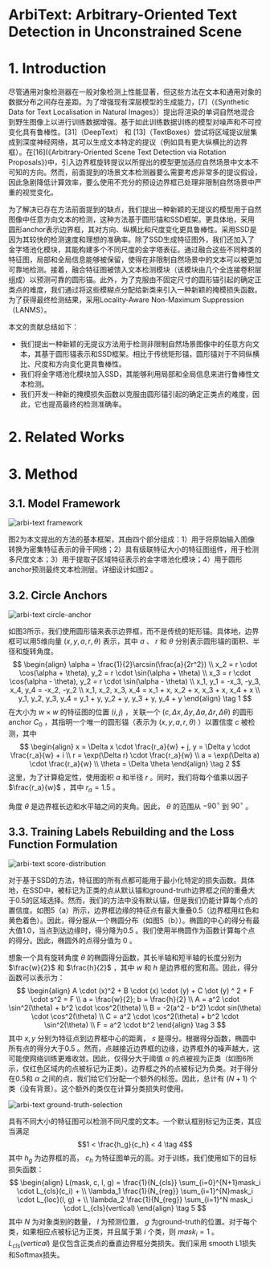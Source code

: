 ArbiText: Arbitrary-Oriented Text Detection in Unconstrained Scene
=

# 1. Introduction
尽管通用对象检测器在一般对象检测上性能显著，但这些方法在文本和通用对象的数据分布之间存在差距。为了增强现有深层模型的生成能力，[7]（《Synthetic Data for Text Localisation in Natural Images》）提出将渲染的单词自然地混合到野生图像上以进行训练数据增强。基于如此训练数据训练的模型对噪声和不可控变化具有鲁棒性。[31]（DeepText） 和 [13]（TextBoxes）尝试将区域提议层集成到深度神经网络，其可以生成文本特定的提议（例如具有更大纵横比的边界框）。在[16](《Arbitrary-Oriented Scene Text Detection via Rotation Proposals》)中，引入边界框旋转提议以所提出的模型更加适应自然场景中文本不可知的方向。然而，前面提到的场景文本检测器要么需要考虑非常多的提议假设，因此急剧降低计算效率，要么使用不充分的预设边界框已处理非限制自然场景中严重的视觉变化。

为了解决已存在方法前面提到的缺点，我们提出一种新颖的无提议的模型用于自然图像中任意方向文本的检测，这种方法基于圆形锚和SSD框架。更具体地，采用圆形anchor表示边界框，其对方向、纵横比和尺度变化更具鲁棒性。采用SSD是因为其较快的检测速度和理想的准确率。除了SSD生成特征图外，我们还加入了金字塔池化模块，其能构建多个不同尺度的金字塔表征。通过融合这些不同种类的特征图，局部和全局信息能够被保留，使得在非限制自然场景中的文本可以被更加可靠地检测。接着，融合特征图被馈入文本检测模块（该模块由几个全连接卷积层组成）以预测可靠的圆形锚。此外，为了克服由不固定尺寸的圆形锚引起的确定正类点的难度，我们通过将这些模糊点分配给新类来引入一种新颖的掩模损失函数。为了获得最终检测结果，采用Locality-Aware Non-Maximum Suppression（LANMS）。

本文的贡献总结如下：
- 我们提出一种新颖的无提议方法用于检测非限制自然场景图像中的任意方向文本，其基于圆形锚表示和SSD框架。相比于传统矩形锚，圆形锚对于不同纵横比、尺度和方向变化更具鲁棒性。
- 我们将金字塔池化模块加入SSD，其能够利用局部和全局信息来进行鲁棒性文本检测。
- 我们开发一种新的掩模损失函数以克服由圆形锚引起的确定正类点的难度，因此，它也提高最终的检测准确率。

# 2. Related Works
# 3. Method
## 3.1. Model Framework
![arbi-text framework](./images/arbi-text/framework.png)

图2为本文提出的方法的基本框架，其由四个部分组成：1）用于将原始输入图像转换为密集特征表示的骨干网络；2）具有级联特征大小的特征图组件，用于检测多尺度文本；3）用于提取子区域特征表示的金字塔池化模块；4）用于圆形anchor预测最终文本检测层。详细设计如图2 。

## 3.2. Circle Anchors
![arbi-text circle-anchor](./images/arbi-text/circle-anchor.png)

如图3所示，我们使用圆形锚来表示边界框，而不是传统的矩形锚。具体地，边界框可以用5维向量 $(x, y, a, r, \theta)$ 表示，其中 $a$ 、 $r$ 和 $\theta$ 分别表示圆形锚的面积、半径和旋转角度。
$$
\begin{align}
\alpha = \frac{1}{2}\arcsin(\frac{a}{2r^2})  \\
x_2 = r \cdot \cos(\alpha + \theta), y_2 = r \cdot \sin(\alpha + \theta)  \\
x_3 = r \cdot \cos(\alpha - \theta), y_2 = r \cdot \sin(\alpha - \theta)  \\
x_1, y_1 = -x_3, -y_3, x_4, y_4 = -x_2, -y_2  \\
x_1, x_2, x_3, x_4 = x_1 + x, x_2 + x, x_3 + x, x_4 + x  \\
y_1, y_2, y_3, y_4 = y_1 + y, y_2 + y, y_3 + y, y_4 + y  
\end{align}
\tag 1
$$
在大小为 $w \times w$ 的特征图的位置 $(i, j)$ ，关联一个 $(c, \Delta x, \Delta y, \Delta a, \Delta r, \Delta \theta)$ 的圆形anchor $C_0$ ，其指明一个唯一的圆形锚（表示为 $(x, y, a, r, \theta)$ ）以置信度 $c$ 被检测，其中
$$
\begin{align}
x = \Delta x \cdot \frac{r_a}{w} + j, y = \Delta y \cdot \frac{r_a}{w} + i  \\
r = \exp(\Delta r) \cdot \frac{r_a}{w}  \\
a = \exp(\Delta a) \cdot \frac{r_a}{w}  \\
\theta = \Delta \theta
\end{align}  \tag 2
$$
这里，为了计算稳定性，使用面积 $a$ 和半径 $r$ 。同时，我们将每个值乘以因子 $\frac{r_a}{w}$ ，其中 $r_a = 1.5$ 。

角度 $\theta$ 是边界框长边和水平轴之间的夹角。因此， $\theta$ 的范围从 $-90^\circ$ 到 $90^\circ$ 。

## 3.3. Training Labels Rebuilding and the Loss Function Formulation

![arbi-text score-distribution](./images/arbi-text/score-distribution.png)

对于基于SSD的方法，特征图的所有点都可能用于最小化特定的损失函数。具体地，在SSD中，被标记为正类的点从默认锚和ground-truth边界框之间的重叠大于0.5的区域选择。然而，我们的方法中没有默认锚，但是我们仍能计算每个点的置信度。如图5（a）所示，边界框边缘的特征点有最大重叠0.5（边界框用红色和黄色着色）。因此，得分服从一个椭圆分布（如图5（b））。椭圆的中心的得分有最大值1.0，当点到达边缘时，得分降为0.5 。我们使用半椭圆作为函数计算每个点的得分。因此，椭圆外的点得分值为 0 。

想象一个具有旋转角度 $\theta$ 的椭圆得分函数，其长半轴和短半轴的长度分别为 $\frac{w}{2}$ 和 $\frac{h}{2}$ ，其中 $w$ 和 $h$ 是边界框的宽和高。因此，得分函数可以表示为：
$$
\begin{align}
A \cdot (x)^2 + B \cdot (x) \cdot (y) + C \dot (y) ^ 2 + F \cdot s^2 = F  \\
a = \frac{w}{2}; b = \frac{h}{2}  \\
A = a^2 \cdot \sin^2(\theta) + b^2 \cdot \cos^2(\theta)  \\
B = -2(a^2 - b^2) \cdot sin(\theta) \cdot \cos^2(\theta)  \\
C = a^2 \cdot \cos^2(\theta) + b^2 \cdot \sin^2(\theta)  \\
F = a^2 \cdot b^2
\end{align}  \tag 3
$$
其中 $x, y$ 分别为特征点到边界框中心的距离， $s$ 是得分。根据得分函数，椭圆中所有点的得分大于0.5 。然而，点越接近边界框的边缘，边界框外的噪声越大，这可能使网络训练更难收敛。因此，仅得分大于阈值 $\alpha$ 的点被视为正类（如图6所示，仅红色区域内的点被标记为正类）。边界框之外的点被标记为负类。对于得分在0.5和 $\alpha$ 之间的点，我们给它们分配一个额外的标签。因此，总计有 $(N+1)$ 个类（没有背景）。这个额外的类仅在计算分类损失时使用。

![arbi-text ground-truth-selection](./images/arbi-text/ground-truth-selection.png)

具有不同大小的特征图可以检测不同尺度的文本。一个默认框别标记为正类，其应当满足
$$1 < \frac{h_g}{c_h} < 4  \tag 4$$
其中 $h_g$ 为边界框的高， $c_h$ 为特征图单元的高。对于训练，我们使用如下的目标损失函数：
$$
\begin{align}
L(mask, c, l, g) = \frac{1}{N_{cls}} \sum_{i=0}^{N+1}mask_i \cdot L_{cls}(c_i) + \\
\lambda_1 \frac{1}{N_{reg}} \sum_{i=1}^{N}mask_i \cdot L_{loc}(l, g) +  \\
\lambda_2 \frac{1}{N_{reg}} \sum_{i=1}^N mask_i \cdot L_{cls}(vertical)
\end{align} \tag 5
$$
其中 $N$ 为对象类别的数量， $l$ 为预测位置， $g$ 为ground-truth的位置。对于每个类，如果相应点被标记为正类，并且属于第 $i$ 个类，则 $mask_i = 1$ 。 $L_{cls}(vertical)$ 是仅包含正类点的垂直边界框分类损失。我们采用 smooth L1损失和Softmax损失。
